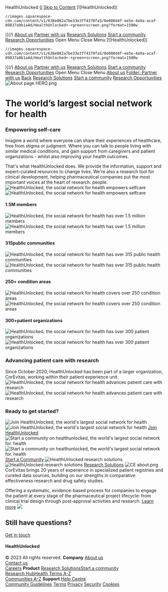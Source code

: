 
HealthUnlocked
[0](/cart)
[Skip to Content](#page) 
[![HealthUnlocked](
  
    //images.squarespace-cdn.com/content/v1/638e082a7be33e3ff4370fa5/0e080d4f-ee5e-4a9a-acaf-09837a9b1a4d/HealthUnlocked+-+green+screen.png?format=1500w
  
)](/)
[About us](/) 
[Partner with us](/partner-with-us) 
[Research Solutions](/research-solutions)
[Start a community](/start-a-community)
[Research Opportunities](/research-opportunities) 
Open Menu
Close Menu
[![HealthUnlocked](
  
    //images.squarespace-cdn.com/content/v1/638e082a7be33e3ff4370fa5/0e080d4f-ee5e-4a9a-acaf-09837a9b1a4d/HealthUnlocked+-+green+screen.png?format=1500w
  
)](/)
[About us](/) 
[Partner with us](/partner-with-us) 
[Research Solutions](/research-solutions)
[Start a community](/start-a-community)
[Research Opportunities](/research-opportunities) 
Open Menu
Close Menu
[About us](/)
[Folder:
Partner with us](/partner-with-us)
[Back](/)
[Research Solutions](/research-solutions)
[Start a community](/start-a-community)
[Research Opportunities](/research-opportunities)
![About page HERO.png]()
# The world’s largest social network for health
### Empowering self-care
Imagine a world where everyone can share their experiences of healthcare, free from stigma or judgment. Where you can talk to people living with similar medical conditions, and gain support from caregivers and patient organizations - whilst also improving your health outcomes.  
  
That's what HealthUnlocked does. We provide the information, support and expert-curated resources to change lives. We're also a research tool for clinical development, helping pharmaceutical companies put the most important voices at the heart of research: people.
![HealthUnlocked, the social network for health empowers selfcare](https://images.squarespace-cdn.com/content/v1/638e082a7be33e3ff4370fa5/d67c3b02-1a38-445e-83e6-874a5d6e58e0/HealthUnlocked+empowers+self-care)
![HealthUnlocked, the social network for health empowers selfcare]()
#### 1.5M members
![HealthUnlocked, the social network for health has over 1.5 million members](https://images.squarespace-cdn.com/content/v1/638e082a7be33e3ff4370fa5/fc075032-b420-4661-9db0-46ab39d66764/1.5+million+HU+members)
![HealthUnlocked, the social network for health has over 1.5 million members]()
#### 315public communities
![HealthUnlocked, the social network for health has over 315 public health communities](https://images.squarespace-cdn.com/content/v1/638e082a7be33e3ff4370fa5/4a6da35e-a799-424f-a4c8-caa84ad97ae0/HU+Public+communities)
![HealthUnlocked, the social network for health has over 315 public health communities]()
#### 250+ condition areas
![HealthUnlocked, the social network for health covers over 250 condition areas](https://images.squarespace-cdn.com/content/v1/638e082a7be33e3ff4370fa5/e14469a4-961c-4312-b2e0-71bf550058db/HU+condition+areas)
![HealthUnlocked, the social network for health covers over 250 condition areas]()
#### 300+patient organizations
![HealthUnlocked, the social network for health has over 300 patient organizations](https://images.squarespace-cdn.com/content/v1/638e082a7be33e3ff4370fa5/8a50f13a-142c-4b8d-a2cc-86084f1a32af/HU+Patient+Organizations)
![HealthUnlocked, the social network for health has over 300 patient organizations]()
### Advancing patient care with research
Since October 2020, HealthUnlocked has been part of a larger organization, CorEvitas, working within their patient experience unit.
![HealthUnlocked, the social network for health advances patient care with research](https://images.squarespace-cdn.com/content/v1/638e082a7be33e3ff4370fa5/c2a498ea-6a8f-48b4-afdb-1361eebb9b76/Advancing+patient+care+with+research)
![HealthUnlocked, the social network for health advances patient care with research]()
### Ready to get started?
![Join HealthUnlocked, the world's largest social network for health](https://images.squarespace-cdn.com/content/v1/638e082a7be33e3ff4370fa5/fb202043-a30e-4c8f-8e94-1d18774e1694/Join_healthUnlocked)
![Join HealthUnlocked, the world's largest social network for health]()
[Join HealthUnlocked](https://healthunlocked.com?popup=1) 
![Start a community on healthunlocked, the world's largest social network for. health](https://images.squarespace-cdn.com/content/v1/638e082a7be33e3ff4370fa5/824cda4f-6060-4d8e-afdc-d000bffbedfd/start+a+community)
![Start a community on healthunlocked, the world's largest social network for. health]()
[Start a Community](/start-a-community) 
![HealthUnlocked research solutions](https://images.squarespace-cdn.com/content/v1/638e082a7be33e3ff4370fa5/6f575a48-96a6-4a7c-b85d-f2fe55e35c96/healthunlocked+research+solutions)
![HealthUnlocked research solutions]()
[Research Solutions](/research-solutions) 
![CE about.png]()
CorEvitas brings 20 years of experience in specialized patient registries and curated data sources, building on our strengths in comparative effectiveness research and drug safety studies.  
  
Offering a systematic, evidence-based process for companies to engage the patient at every stage of the pharmaceutical project lifecycle: from clinical trial design through post-approval activities and research.
[Learn more](https://www.corevitas.com/patient-experience) 
![](https://images.squarespace-cdn.com/content/v1/638e082a7be33e3ff4370fa5/8f6bae8b-9bb0-474f-83ad-2b0805da608c/CorEvitas_1color_RGB_white_R.png)
![]()
## Still have questions?
[Get in touch](https://about.healthunlocked.com/about-page-contact-us) 
#### HealthUnlocked
  
© 2023 All rights reserved.
**Company** 
[About us](https://about.healthunlocked.com)  
[Contact us](https://support.healthunlocked.com#contact)  
[Careers](https://about.healthunlocked.com/careers)
**Product**
[Research Solutions](https://about.healthunlocked.com/research-solutions)[Start a community](https://about.healthunlocked.com/start-a-community)  
[Research Hub](/research-hub)[Health Terms A-Z](https://healthunlocked.com/tags)  
[Communities A-Z](https://healthunlocked.com/communities)
**Support**
[Help Centre](https://support.healthunlocked.com)  
[Community Guidelines](https://support.healthunlocked.com/article/11-community-guidelines)
[Terms](https://support.healthunlocked.com/article/147-terms) 
[Privacy](https://support.healthunlocked.com/article/148-privacy)
[Security](https://support.healthunlocked.com/article/148-privacy)
[Cookies](https://support.healthunlocked.com/article/150-cookies)
